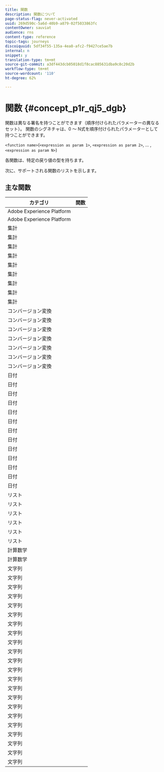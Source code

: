 ```yaml
---
title: 関数
description: 関数について
page-status-flag: never-activated
uuid: 269d590c-5a6d-40b9-a879-02f5033863fc
contentOwner: sauviat
audience: rns
content-type: reference
topic-tags: journeys
discoiquuid: 5df34f55-135a-4ea8-afc2-f9427ce5ae7b
internal: n
snippet: y
translation-type: tm+mt
source-git-commit: a3df443dcb05018d1f8cac885631dba9c8c20d2b
workflow-type: tm+mt
source-wordcount: '110'
ht-degree: 62%

---
```



# 関数 {#concept_p1r_qj5_dgb}

関数は異なる署名を持つことができます（順序付けられたパラメーターの異なるセット）。 関数のシグネチャは、0 ～ N式を順序付けられたパラメーターとして持つことができます。

`<function name>`(`<expression as param 1>`, `<expression as param 2>`, ... ,`<expression as param N>`)

各関数は、特定の戻り値の型を持ちます。

次に、サポートされる関数のリストを示します。

## 主な関数

| カテゴリ | 関数 |
|-------------|-----------------------|
| Adobe Experience Platform | [](../functions/functiongetbestsendtime.md) |
| Adobe Experience Platform | [](../functions/functioninsegment.md) |
| 集計 | [](../functions/functionavg.md) |
| 集計 | [](../functions/functioncount.md) |
| 集計 | [](../functions/functioncountonlynull.md) |
| 集計 | [](../functions/functioncountwithnull.md) |
| 集計 | [](../functions/functiondistinctcount.md) |
| 集計 | [](../functions/functiondistinctcountwithnull.md) |
| 集計 | [](../functions/functionmax.md) |
| 集計 | [](../functions/functionmin.md) |
| 集計 | [](../functions/functionsum.md) |
| コンバージョン変換 | [](../functions/functiontobool.md) |
| コンバージョン変換 | [](../functions/functiontodatetime.md) |
| コンバージョン変換 | [](../functions/functiontodatetimeonly.md) |
| コンバージョン変換 | [](../functions/functiontodecimal.md) |
| コンバージョン変換 | [](../functions/functiontoduration.md) |
| コンバージョン変換 | [](../functions/functiontointeger.md) |
| コンバージョン変換 | [](../functions/functiontostring.md) |
| 日付 | [](../functions/functioncurrenttimeinmillis.md) |
| 日付 | [](../functions/functioninlastdays.md) |
| 日付 | [](../functions/functioninlasthours.md) |
| 日付 | [](../functions/functioninlastmonths.md) |
| 日付 | [](../functions/functioninlastyears.md) |
| 日付 | [](../functions/functioninnextdays.md) |
| 日付 | [](../functions/functioninnexthours.md) |
| 日付 | [](../functions/functioninnextmonths.md) |
| 日付 | [](../functions/functioninnextyears.md) |
| 日付 | [](../functions/functionnow.md) |
| 日付 | [](../functions/functionnowwithdelta.md) |
| 日付 | [](../functions/functionsethours.md) |
| 日付 | [](../functions/functionsetdays.md) |
| リスト | [](../functions/functiondistinct.md) |
| リスト | [](../functions/functiondistinctcount.md) |
| リスト | [](../functions/functionin.md) |
| リスト | [](../functions/functionlistsize.md) |
| リスト | [](../functions/functionserializelist.md) |
| リスト | [](../functions/functionsort.md) |
| 計算数学 | [](../functions/functionrandom.md) |
| 計算数学 | [](../functions/functionround.md) |
| 文字列 | [](../functions/functionconcat.md) |
| 文字列 | [](../functions/functioncontain.md) |
| 文字列 | [](../functions/functioncontainwithignorecase.md) |
| 文字列 | [](../functions/functionendwith.md) |
| 文字列 | [](../functions/functionendwithignorecase.md) |
| 文字列 | [](../functions/functionequalignorecase.md) |
| 文字列 | [](../functions/functionindexof.md) |
| 文字列 | [](../functions/functionisempty.md) |
| 文字列 | [](../functions/functionisnotempty.md) |
| 文字列 | [](../functions/functionlastindexof.md) |
| 文字列 | [](../functions/functionlength.md) |
| 文字列 | [](../functions/functionlower.md) |
| 文字列 | [](../functions/functionmatchregexp.md) |
| 文字列 | [](../functions/functionnotequalignorecase.md) |
| 文字列 | [](../functions/functionreplace.md) |
| 文字列 | [](../functions/functionreplaceall.md) |
| 文字列 | [](../functions/functionstartwith.md) |
| 文字列 | [](../functions/functionstartwithignorecase.md) |
| 文字列 | [](../functions/functionsubstr.md) |
| 文字列 | [](../functions/functiontrim.md) |
| 文字列 | [](../functions/functionupper.md) |
| 文字列 | [](../functions/functionuuid.md) |
